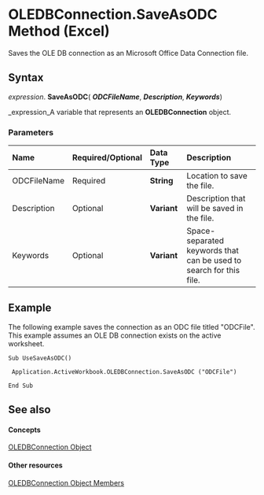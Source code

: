 
# OLEDBConnection.SaveAsODC Method (Excel)

Saves the OLE DB connection as an Microsoft Office Data Connection file.


## Syntax

 _expression_. **SaveAsODC**( **_ODCFileName_**,  **_Description_**,  **_Keywords_**)

 _expression_A variable that represents an  **OLEDBConnection** object.


### Parameters



|**Name**|**Required/Optional**|**Data Type**|**Description**|
|:-----|:-----|:-----|:-----|
|ODCFileName|Required| **String**|Location to save the file.|
|Description|Optional| **Variant**|Description that will be saved in the file.|
|Keywords|Optional| **Variant**|Space-separated keywords that can be used to search for this file.|

## Example

The following example saves the connection as an ODC file titled "ODCFile". This example assumes an OLE DB connection exists on the active worksheet.


```
Sub UseSaveAsODC() 
 
 Application.ActiveWorkbook.OLEDBConnection.SaveAsODC ("ODCFile") 
 
End Sub 

```


## See also


#### Concepts


 [OLEDBConnection Object](f246e544-9854-8e71-a7f7-dec57dd725e4.md)
#### Other resources


 [OLEDBConnection Object Members](2f1a2f81-ee3a-1b60-8dc3-87818e1790c1.md)
